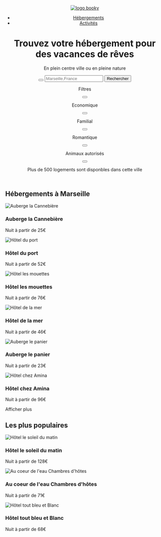 <!DOCTYPE html>
<html lang="fr">

<head>
    <meta charset="utf-8" />
    <meta name="viewport" content="width=device-width, initial-scale=1.0">
    <link rel="stylesheet" href="https://use.fontawesome.com/releases/v5.15.4/css/all.css" integrity="sha384-DyZ88mC6Up2uqS4h/KRgHuoeGwBcD4Ng9SiP4dIRy0EXTlnuz47vAwmeGwVChigm" crossorigin="anonymous">
    <link href="https://fonts.googleapis.com/css2?family=Raleway:ital,wght@0,100;0,200;0,300;0,500;1,100;1,200;1,300;1,500&display=swap" rel="stylesheet">
    <link href="css/style![umbrella-beach-solid](https://user-images.githubusercontent.com/18976348/137339526-5a9702e1-72c4-4187-a061-a537ba811a87.png)
.css" rel="stylesheet"/>
    <link id="favicon" rel="icon" type="img/png" href="umbrella-beach-solid.png"/>
    <title>
        Booki
    </title>
</head>
<body>        
    <header id="header-entete">
        <!--logo-->
        <a href="#index.html">
            <img class= "logo" src="images/logo/Booki.png" alt="logo booky"/>
        </a>
        <!--navigation-->
        <nav id="nav"> 
            <ul id="menu">
                <li id="hebergement">
                    <a href="#hebergement-marseille">Hébergements</a>
                </li>
                <li id="activites">
                    <a href="#activites">Activités</a>
                </li>
            </ul>
        </nav>
        <!--titre / phrase accroche-->
        <div id="annonce-sous-logo">
            <h1>
                Trouvez votre hébergement pour des vacances de rêves
            </h1>
            <p class="texte-divers">
                En plein centre ville ou en pleine nature
            </p>
        </div>
        <!--recherche-->
        <form id="ville">
            <button class="geolocalisation" >
                <i class="fas fa-map-marker-alt">
                </i>
            </button>
            <input class="zonerechercher" type="text" name="barre de recherche" placeholder="Marseille,France">
            <input class="bouton-recherche" type="submit" value="Rechercher">
            <div class="loupe">
                <i class="fas fa-search"></i>
            </div>
        </form>
        <!--filtres-->
        <div class="barre-filtre">
            <p id="filtres">Filtres</p>
                <div class="englobe-filtre">
                    <div class="filtre">
                        <button class="icone-filtre">
                            <i class="fas fa-money-bill-wave"></i>
                        </button>
                        <p class="texte-filtre">
                            Economique
                        </p>
                    </div>
                    <div class="filtre">
                        <button class="icone-filtre">
                            <i class="fas fa-child"></i>
                        </button>
                        <p class="texte-filtre">
                            Familial
                        </p>
                    </div>
                    <div class="filtre">
                        <button class="icone-filtre">
                            <i class="fas fa-heart"></i>
                        </button>
                        <p class="texte-filtre">
                            Romantique
                        </p>
                    </div>    
                    <div class="filtre">
                        <button class="icone-filtre">
                            <i class="fas fa-dog"></i>
                        </button>
                        <p class="texte-filtre">
                            Animaux autorisés
                        </p>
                    </div>
                </div>
            </div>   
        <div id="info-sous-filtre">
            <button class="bouton-info">
                <i class="fas fa-info"></i>
            </button>
            <p>Plus de 500 logements sont disponbles dans cette ville</p>
        </div>
    </header>
<!--main-->
    <main id="main">
        <section id="hebergements-populaires">
            <!--hebergement-->
            <div id="hebergement-marseille">
                <h2 id="hebergement-texte">Hébergements à Marseille
                </h2>
                <div class="card-conteneur">
                    <div class="card">
                        <img class="photo-hebergement" src="images/hebergements/4_small/canebiere.jpg" alt="Auberge la Cannebière">
                        <div class="texte-sous-photo">
                            <h3 class="nom-hbg">Auberge la Cannebière
                            </h3>
                            <p class="nuit">Nuit à partir de <span id="prix">25€</span>
                            </p>
                            <div class="etoiles">
                                <i class="fas fa-star"></i>
                                <i class="fas fa-star"></i>
                                <i class="fas fa-star"></i>
                                <i class="fas fa-star"></i>
                                <i class="fas fa-star grey"></i>
                            </div>
                        </div>
                    </div>
                    <div class="card">
                        <img class="photo-hebergement" src="images/hebergements/4_small/port.jpg" alt="Hôtel du port">
                        <div class="texte-sous-photo">
                            <h3 class="nom-hbg">Hôtel du port  
                            </h3>
                            <p class="nuit">Nuit à partir de <span id="prix">52€</span>
                            </p>
                            <div class="etoiles">
                                <i class="fas fa-star"></i>
                                <i class="fas fa-star"></i>
                                <i class="fas fa-star"></i>
                                <i class="fas fa-star"></i>
                                <i class="fas fa-star"></i>
                            </div>
                        </div>
                    </div>                    
                    <div class="card">
                        <img class="photo-hebergement" src="images/hebergements/4_small/mouettes.jpg" alt="Hôtel les mouettes">
                    <div class="texte-sous-photo">
                        <h3 class="nom-hbg">Hôtel les mouettes
                        </h3>
                        <p class="nuit">Nuit à partir de <span id="prix">76€</span>
                        </p>
                        <div class="etoiles">
                            <i class="fas fa-star"></i>
                            <i class="fas fa-star"></i>
                            <i class="fas fa-star"></i>
                            <i class="fas fa-star"></i>
                            <i class="fas fa-star grey"></i>
                        </div>
                    </div>
                    </div>                    
                    <div class="card">
                        <img class="photo-hebergement" src="images/hebergements/4_small/mer.jpg" alt="Hôtel de la mer">
                        <div class="texte-sous-photo">
                            <h3 class="nom-hbg">Hôtel de la mer
                            </h3>
                            <p class="nuit">Nuit à partir de <span id="prix">46€</span>
                            </p>
                            <div class="etoiles">
                                <i class="fas fa-star"></i>
                                <i class="fas fa-star"></i>
                                <i class="fas fa-star"></i>
                                <i class="fas fa-star grey"></i>
                                <i class="fas fa-star grey"></i>
                            </div>
                        </div>
                    </div>                    
                    <div class="card">
                        <img class="photo-hebergement" src="images/hebergements/4_small/panier.jpg" alt="Auberge le panier">
                        <div class="texte-sous-photo">
                            <h3 class="nom-hbg">Auberge le panier
                            </h3>
                            <p class="nuit">Nuit à partir de <span id="prix">23€</span>
                            </p>
                            <div class="etoiles">
                                <i class="fas fa-star"></i>
                                <i class="fas fa-star"></i>
                                <i class="fas fa-star"></i>
                                <i class="fas fa-star"></i>
                                <i class="fas fa-star grey"></i>
                            </div>
                        </div>
                    </div>                    
                    <div class="card">
                        <img class="photo-hebergement" src="images/hebergements/4_small/amina.jpg" alt="Hôtel chez Amina">
                        <div class="texte-sous-photo">
                            <h3 class="nom-hbg">Hôtel chez Amina
                            </h3>
                            <p class="nuit">Nuit à partir de <span id="prix">96€</span>
                            </p>
                            <div class="etoiles">
                                <i class="fas fa-star"></i>
                                <i class="fas fa-star"></i>
                                <i class="fas fa-star"></i>
                                <i class="fas fa-star"></i>
                                <i class="fas fa-star"></i>
                            </div>
                        </div>
                    </div>
                </div>
                <p id="plus">Afficher plus</p>
            </div>
            <!--populaire-->
            <div id="populaire">
                <div id="pop">
                <h2 id="populaire-texte">Les plus populaires
                </h2>
                <i class="fas fa-chart-line">
                </i>
                </div>
                <div class="card-conteneur">
                    <div class="card">
                        <img class="photo-hebergement" src="images/hebergements/4_small/soleil.jpg" alt="Hôtel le soleil du matin">
                        <div class="texte-sous-photo">
                            <h3 class="nom-hbg">Hôtel le soleil du matin
                            </h3>
                            <p class="nuit">Nuit à partir de <span id="prix">128€</span>
                            </p>
                            <div class="etoiles">
                                <i class="fas fa-star"></i>
                                <i class="fas fa-star"></i>
                                <i class="fas fa-star"></i>
                                <i class="fas fa-star"></i>
                                <i class="fas fa-star"></i>
                            </div>
                        </div>
                    </div>
                    <div class="card">
                        <img class="photo-hebergement" src="images/hebergements/4_small/coeur.jpg" alt="Au coeur de l'eau Chambres d'hôtes">
                        <div class="texte-sous-photo">
                            <h3 class="nom-hbg">Au coeur de l'eau Chambres d'hôtes
                            </h3>
                            <p class="nuit">Nuit à partir de <span id="prix">71€</span>
                            </p>
                            <div class="etoiles">
                                <i class="fas fa-star"></i>
                                <i class="fas fa-star"></i>
                                <i class="fas fa-star"></i>
                                <i class="fas fa-star"></i>
                                <i class="fas fa-star grey"></i>
                            </div>
                        </div>
                    </div>                         
                    <div class="card">
                        <img class="photo-hebergement" src="images/hebergements/4_small/bleu.jpg" alt="Hôtel tout bleu et Blanc">
                        <div class="texte-sous-photo">
                            <h3 class="nom-hbg">Hôtel tout bleu et Blanc
                            </h3>
                            <p class="nuit">Nuit à partir de <span id="prix">68€</span>
                            </p>
                            <div class="etoiles">
                                <i class="fas fa-star"></i>
                                <i class="fas fa-star"></i>
                                <i class="fas fa-star"></i>
                                <i class="fas fa-star"></i>
                                <i class="fas fa-star grey"></i>
                            </div>   
                        </div>
                    </div>
                </div> 
            </div>
        </section>
    </main>
</body>
